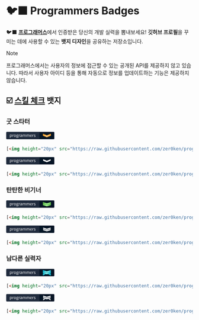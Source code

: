 # 🐦‍⬛ Programmers Badges

🐦‍⬛ [**프로그래머스**](https://programmers.co.kr/)에서 인증받은 당신의 개발 실력을 뽐내보세요! **깃허브 프로필**을 꾸미는 데에 사용할 수 있는 **뱃지 디자인**을 공유하는 저장소입니다.

> [!Note]
> 프로그래머스에서는 사용자의 정보에 접근할 수 있는 공개된 API를 제공하지 않고 있습니다. 따라서 사용자 아이디 등을 통해 자동으로 정보를 업데이트하는 기능은 제공하지 않습니다.

## ☑️ [스킬 체크](https://school.programmers.co.kr/skill_checks) 뱃지

### 굿 스타터

[<img height="20px" src="https://raw.githubusercontent.com/zer0ken/programmers-badges/refs/heads/main/resources/skillcheck/starter.png">](resources/skillcheck/starter.png)

```html
[<img height="20px" src="https://raw.githubusercontent.com/zer0ken/programmers-badges/refs/heads/main/resources/skillcheck/starter.png">](#)
```

[<img height="20px" src="https://raw.githubusercontent.com/zer0ken/programmers-badges/refs/heads/main/resources/skillcheck/starter-simple.png">](resources/skillcheck/starter-simple.png)

```html
[<img height="20px" src="https://raw.githubusercontent.com/zer0ken/programmers-badges/refs/heads/main/resources/skillcheck/starter-simple.png">](#)
```

### 탄탄한 비기너

[<img height="20px" src="https://raw.githubusercontent.com/zer0ken/programmers-badges/refs/heads/main/resources/skillcheck/beginner.png">](resources/skillcheck/beginner.png)

```html
[<img height="20px" src="https://raw.githubusercontent.com/zer0ken/programmers-badges/refs/heads/main/resources/skillcheck/beginner.png">](#)
```

[<img height="20px" src="https://raw.githubusercontent.com/zer0ken/programmers-badges/refs/heads/main/resources/skillcheck/beginner-simple.png">](resources/skillcheck/beginner-simple.png)

```html
[<img height="20px" src="https://raw.githubusercontent.com/zer0ken/programmers-badges/refs/heads/main/resources/skillcheck/beginner-simple.png">](#)
```

### 남다른 실력자


[<img height="20px" src="https://raw.githubusercontent.com/zer0ken/programmers-badges/refs/heads/main/resources/skillcheck/outlier.png">](resources/skillcheck/outlier.png)

```html
[<img height="20px" src="https://raw.githubusercontent.com/zer0ken/programmers-badges/refs/heads/main/resources/skillcheck/outlier.png">](#)
```

[<img height="20px" src="https://raw.githubusercontent.com/zer0ken/programmers-badges/refs/heads/main/resources/skillcheck/outlier-simple.png">](resources/skillcheck/outlier-simple.png)

```html
[<img height="20px" src="https://raw.githubusercontent.com/zer0ken/programmers-badges/refs/heads/main/resources/skillcheck/outlier-simple.png">](#)
```